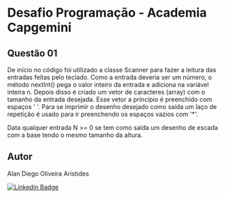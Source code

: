 # Desafio Programação - Academia Capgemini

## Questão 01
De início no código foi utilizado a classe Scanner para fazer a leitura das entradas
feitas pelo teclado.
Como a entrada deveria ser um número, o método nextInt() pega o valor inteiro da entrada e adiciona na variável inteira n.
Depois disso é criado um vetor de caracteres (array) com o tamanho da entrada desejada.
Esse vetor a princípio é preenchido com espaços ' '.
Para se imprimir o desenho desejado como saída um laço de repetição é usado para ir preenchendo
os espaços vazios com '*'.

Data qualquer entrada N >= 0 se tem como saída um desenho de escada com a base tendo o mesmo tamanho da altura.

## Autor
Alan Diego Oliveira Aristides

[![Linkedin Badge](https://img.shields.io/badge/-LinkedIn-blue?style=flat-square&logo=Linkedin&logoColor=white&link=https://www.linkedin.com/in/fagnerpsantos/)](https://www.linkedin.com/in/alan-aristides-570603216/)
